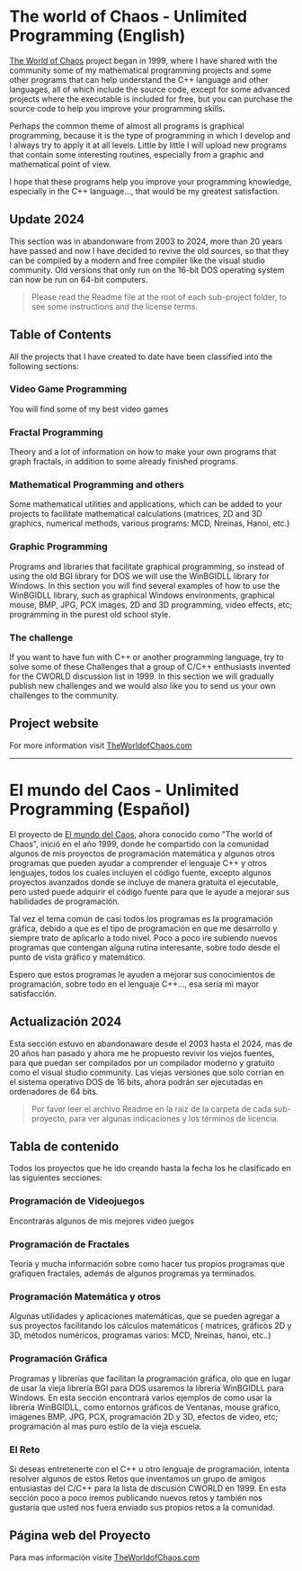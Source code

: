 # The world of Chaos - Unlimited Programming (English)

[The World of Chaos](https://www.theworldofchaos.com) project began in 1999, where I have shared with the community some of my mathematical programming projects and some other programs that can help understand the C++ language and other languages, all of which include the source code, except for some advanced projects where the executable is included for free, but you can purchase the source code to help you improve your programming skills.

Perhaps the common theme of almost all programs is graphical programming, because it is the type of programming in which I develop and I always try to apply it at all levels. Little by little I will upload new programs that contain some interesting routines, especially from a graphic and mathematical point of view.

I hope that these programs help you improve your programming knowledge, especially in the C++ language..., that would be my greatest satisfaction.

## Update 2024

This section was in abandonware from 2003 to 2024, more than 20 years have passed and now I have decided to revive the old sources, so that they can be compiled by a modern and free compiler like the visual studio community. Old versions that only run on the 16-bit DOS operating system can now be run on 64-bit computers.

> Please read the Readme file at the root of each sub-project folder, to see some instructions and the license terms.

## Table of Contents
All the projects that I have created to date have been classified into the following sections:

### Video Game Programming
You will find some of my best video games

### Fractal Programming
Theory and a lot of information on how to make your own programs that graph fractals, in addition to some already finished programs.

### Mathematical Programming and others
Some mathematical utilities and applications, which can be added to your projects to facilitate mathematical calculations (matrices, 2D and 3D graphics, numerical methods, various programs: MCD, Nreinas, Hanoi, etc.)

### Graphic Programming
Programs and libraries that facilitate graphical programming, so instead of using the old BGI library for DOS we will use the WinBGIDLL library for Windows. In this section you will find several examples of how to use the WinBGIDLL library, such as graphical Windows environments, graphical mouse, BMP, JPG, PCX images, 2D and 3D programming, video effects, etc; programming in the purest old school style.

### The challenge
If you want to have fun with C++ or another programming language, try to solve some of these Challenges that a group of C/C++ enthusiasts invented for the CWORLD discussion list in 1999. In this section we will gradually publish new challenges and we would also like you to send us your own challenges to the community.

## Project website
For more information visit [TheWorldofChaos.com](https://www.theworldofchaos.com)

-----------------------------------------------------

# El mundo del Caos - Unlimited Programming (Español)

El proyecto de [El mundo del Caos](https://www.theworldofchaos.com), ahora conocido como "The world of Chaos", inició en el año 1999, donde he compartido con la comunidad algunos de mis proyectos de programación matemática y algunos otros programas que pueden ayudar a comprender el lenguaje C++ y otros lenguajes, todos los cuales incluyen el código fuente, excepto algunos proyectos avanzados donde se incluye de manera gratuita el ejecutable, pero usted puede adquirir el código fuente para que le ayude a mejorar sus habilidades de programación.

Tal vez el tema común de casi todos los programas es la programación gráfica, debido a que es el tipo de programación en que me desarrollo y siempre trato de aplicarlo a todo nivel. Poco a poco ire subiendo nuevos programas que contengan alguna rutina interesante, sobre todo desde el punto de vista gráfico y matemático.

Espero que estos programas le ayuden a mejorar sus conocimientos de programación, sobre todo en el lenguaje C++..., esa sería mi mayor satisfacción.

## Actualización 2024

Esta sección estuvo en abandonaware desde el 2003 hasta el 2024, mas de 20 años han pasado y ahora me he propuesto revivir los viejos fuentes, para que puedan ser compilados por un compilador moderno y gratuito como el visual studio community. Las viejas versiones que solo corrian en el sistema operativo DOS de 16 bits, ahora podrán ser ejecutadas en ordenadores de 64 bits.

> Por favor leer el archivo Readme en la raiz de la carpeta de cada sub-proyecto, para ver algunas indicaciones y los términos de licencia.

## Tabla de contenido
Todos los proyectos que he ido creando hasta la fecha los he clasificado en las siguientes secciones:

### Programación de Videojuegos
Encontrarás algunos de mis mejores video juegos

### Programación de Fractales
Teoría y mucha información sobre como hacer tus propios programas que grafiquen fractales, además de algunos programas ya terminados.

### Programación Matemática y otros
Algunas utilidades y aplicaciones matemáticas, que se pueden agregar a sus proyectos facilitando los cálculos matemáticos ( matrices, gráficos 2D y 3D, métodos numéricos, programas varios: MCD, Nreinas, hanoi, etc..)

### Programación Gráfica
Programas y librerías que facilitan la programación gráfica, olo que en lugar de usar la vieja librería BGI para DOS usaremos la librería WinBGIDLL para Windows. En esta sección encontrará varios ejemplos de como usar la librería WinBGIDLL, como entornos gráficos de Ventanas, mouse gráfico, imágenes BMP, JPG, PCX, programación 2D y 3D, efectos de video, etc; programación al mas puro estilo de la vieja escuela.

### El Reto
Si deseas entretenerte con el C++ u otro lenguaje de programación, intenta resolver algunos de estos Retos que inventamos un grupo de amigos entusiastas del C/C++ para la lista de discusión CWORLD en 1999. En esta sección poco a poco iremos publicando nuevos retos y también nos gustaría que usted nos fuera enviado sus propios retos a la comunidad.

## Página web del Proyecto
Para mas información visite [TheWorldofChaos.com](https://www.theworldofchaos.com)
